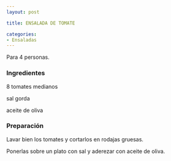 ```yaml
---
layout: post

title: ENSALADA DE TOMATE

categories:
- Ensaladas
---
```

Para 4 personas.

<h3>Ingredientes</h3>
8 tomates medianos

sal gorda

aceite de oliva

<h3>Preparación</h3>
Lavar bien los tomates y cortarlos en rodajas gruesas.

Ponerlas sobre un plato con sal y aderezar con aceite de oliva.